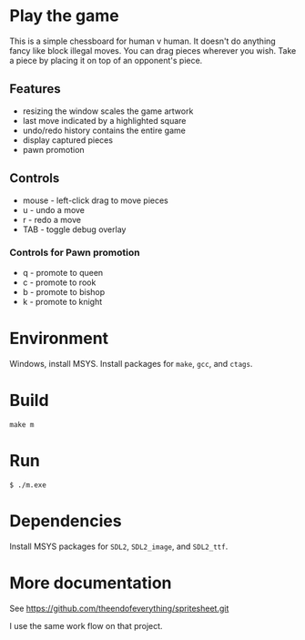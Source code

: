 # Play the game

This is a simple chessboard for human v human. It doesn't do anything fancy
like block illegal moves. You can drag pieces wherever you wish. Take a piece
by placing it on top of an opponent's piece.

## Features

- resizing the window scales the game artwork
- last move indicated by a highlighted square
- undo/redo history contains the entire game
- display captured pieces
- pawn promotion

## Controls

- mouse - left-click drag to move pieces
- u - undo a move
- r - redo a move
- TAB - toggle debug overlay

### Controls for Pawn promotion

- q - promote to queen
- c - promote to rook
- b - promote to bishop
- k - promote to knight

# Environment

Windows, install MSYS. Install packages for `make`, `gcc`, and `ctags`.

# Build

```
make m
```

# Run

```
$ ./m.exe
```

# Dependencies

Install MSYS packages for `SDL2`, `SDL2_image`, and `SDL2_ttf`.

# More documentation

See https://github.com/theendofeverything/spritesheet.git

I use the same work flow on that project.
